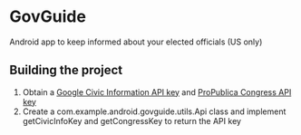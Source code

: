 # GovGuide
Android app to keep informed about your elected officials (US only)

## Building the project
1. Obtain a [Google Civic Information API key](https://developers.google.com/civic-information/docs/using_api#APIKey) and [ProPublica Congress API key](https://projects.propublica.org/api-docs/congress-api/)
1. Create a com.example.android.govguide.utils.Api class and implement getCivicInfoKey and getCongressKey to return the API key
